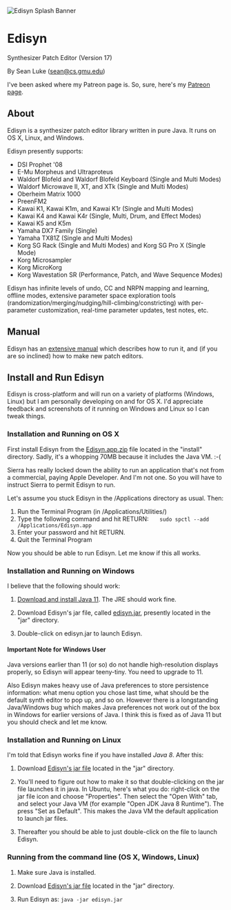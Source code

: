 ![Edisyn Splash Banner](https://raw.githubusercontent.com/eclab/edisyn/master/pics/Banner.png)

# Edisyn
Synthesizer Patch Editor (Version 17)
 
By Sean Luke (sean@cs.gmu.edu)

I've been asked where my Patreon page is.  So, sure, here's my <a href="https://www.patreon.com/SeanLuke">Patreon page</a>.


## About

Edisyn is a synthesizer patch editor library written in pure Java.   It runs on OS X, Linux, and Windows.  

Edisyn presently supports:

* DSI Prophet '08 
* E-Mu Morpheus and Ultraproteus
* Waldorf Blofeld and Waldorf Blofeld Keyboard (Single and Multi Modes)
* Waldorf Microwave II, XT, and XTk (Single and Multi Modes)
* Oberheim Matrix 1000
* PreenFM2
* Kawai K1, Kawai K1m, and Kawai K1r (Single and Multi Modes)
* Kawai K4 and Kawai K4r (Single, Multi, Drum, and Effect Modes)
* Kawai K5 and K5m
* Yamaha DX7 Family (Single)
* Yamaha TX81Z (Single and Multi Modes)
* Korg SG Rack (Single and Multi Modes) and Korg SG Pro X (Single Mode)
* Korg Microsampler
* Korg MicroKorg
* Korg Wavestation SR (Performance, Patch, and Wave Sequence Modes)

Edisyn has infinite levels of undo, CC and NRPN mapping and learning, offline modes, extensive parameter space exploration tools (randomization/merging/nudging/hill-climbing/constricting) with per-parameter customization, real-time parameter updates, test notes, etc.

## Manual

Edisyn has an [extensive manual](https://github.com/eclab/edisyn/raw/master/docs/manual/Edisyn.pdf) which describes how to run it, and (if you are so inclined) how to make new patch editors.

## Install and Run Edisyn

Edisyn is cross-platform and will run on a variety of platforms (Windows, Linux) but I am personally developing on and for OS X.  I'd appreciate feedback and screenshots of it running on Windows and Linux so I can tweak things.


### Installation and Running on OS X 

First install Edisyn from the [Edisyn.app.zip](https://github.com/eclab/edisyn/raw/master/install/Edisyn.app.zip) file located in the "install" directory.  Sadly, it's a whopping 70MB because it includes the Java VM.  :-(


Sierra has really locked down the ability to run an application that's not from a commercial, paying Apple Developer.  And I'm not one.  So you will have to instruct Sierra to permit Edisyn to run.

Let's assume you stuck Edisyn in the /Applications directory as usual.  Then:

1. Run the Terminal Program (in /Applications/Utilities/)
2. Type the following command and hit RETURN: `   sudo spctl --add /Applications/Edisyn.app`
4. Enter your password and hit RETURN.
5. Quit the Terminal Program

Now you should be able to run Edisyn.  Let me know if this all works.


### Installation and Running on Windows

I believe that the following should work:

1. [Download and install Java 11](http://www.oracle.com/technetwork/java/javase/downloads/index.html).  The JRE should work fine.

2. Download Edisyn's jar file, called [edisyn.jar](https://github.com/eclab/edisyn/raw/master/jar/edisyn.jar), presently located in the "jar" directory.

3. Double-click on edisyn.jar to launch Edisyn.

#### Important Note for Windows User

Java versions earlier than 11 (or so) do not handle high-resolution displays properly, so Edisyn will appear teeny-tiny.  You need to upgrade to 11.

Also Edisyn makes heavy use of Java preferences to store persistence information: what menu option you chose last time, what should be the default synth editor to pop up, and so on.  However there is a longstanding Java/Windows bug which makes Java preferences not work out of the box in Windows for earlier versions of Java.  I think this is fixed as of Java 11 but you should check and let me know.


### Installation and Running on Linux

I'm told that Edisyn works fine if you have installed *Java 8*.  After this:

1. Download [Edisyn's jar file](https://github.com/eclab/edisyn/raw/master/jar/edisyn.jar) located in the "jar" directory.

2. You'll need to figure out how to make it so that double-clicking on the jar file launches it in java.  In Ubuntu, here's what you do: right-click on the jar file icon and choose "Properties".  Then select the "Open With" tab, and select your Java VM (for example "Open JDK Java 8 Runtime").  The press "Set as Default".  This makes the Java VM the default application to launch jar files.

3. Thereafter you should be able to just double-click on the file to launch Edisyn.


### Running from the command line (OS X, Windows, Linux)

1. Make sure Java is installed.

2. Download [Edisyn's jar file](https://github.com/eclab/edisyn/raw/master/jar/edisyn.jar) located in the "jar" directory.

3. Run Edisyn as:   `java -jar edisyn.jar`


